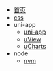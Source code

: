 - [首页](/)
- [css](/css/css.md)
- uni-app
    - [uni-app](/uni-app/uni-app.md)
    - [uView](/uni-app/uView.md)
    - [uCharts](/uni-app/uCharts.md)
- node
    - [nvm](/node/nvm.md)